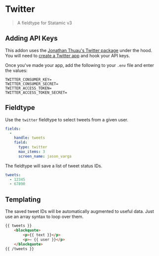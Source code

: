 # Twitter

> A fieldtype for Statamic v3

## Adding API Keys

This addon uses the [Jonathan Thuau's Twitter package](https://github.com/thujohn/twitter) under the hood. You will need to [create a Twitter app](https://apps.twitter.com/) and hook your API keys.

Once you've made your app, add the following to your `.env` file and enter the values:

``` 
TWITTER_CONSUMER_KEY=
TWITTER_CONSUMER_SECRET=
TWITTER_ACCESS_TOKEN=
TWITTER_ACCESS_TOKEN_SECRET=
```

## Fieldtype

Use the `twitter` fieldtype to select tweets from a given user.

``` yaml
fields:
  -
    handle: tweets
    field:
      type: twitter
      max_items: 3
      screen_name: jason_varga
```

The fieldtype will save a list of tweet status IDs.

``` yaml
tweets:
  - 12345
  - 67890
```

## Templating

The saved tweet IDs will be automatically augmented to useful data. Just use an array syntax to loop over them.

``` html
{{ tweets }}
    <blockquote>
        <p>{{ text }}</p>
        <p>– {{ user }}</p>
    </blockquote>
{{ /tweets }}
```
